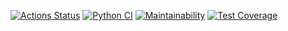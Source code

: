 [![Actions Status](https://github.com/sicrit1/python-project-lvl3/workflows/hexlet-check/badge.svg)](https://github.com/sicrit1/python-project-lvl3/actions)
[![Python CI](https://github.com/sicrit1/python-project-lvl3/actions/workflows/pyci.yml/badge.svg)](https://github.com/sicrit1/python-project-lvl3/actions/workflows/pyci.yml)
[![Maintainability](https://api.codeclimate.com/v1/badges/926bf06c88119cffa345/maintainability)](https://codeclimate.com/github/sicrit1/python-project-lvl3/maintainability)
[![Test Coverage](https://api.codeclimate.com/v1/badges/926bf06c88119cffa345/test_coverage)](https://codeclimate.com/github/sicrit1/python-project-lvl3/test_coverage)
